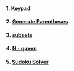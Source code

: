 #### 1. [ Keypad ](https://leetcode.com/problems/letter-combinations-of-a-phone-number/)

#### 2. [Generate Parentheses ](https://practice.geeksforgeeks.org/problems/generate-all-possible-parentheses/1?utm_source=gfg&utm_medium=article&utm_campaign=bottom_sticky_on_article)

#### 3. [ subsets ](https://leetcode.com/problems/subsets/)

#### 4. [ N - queen ](https://practice.geeksforgeeks.org/problems/n-queen-problem0315/1)

#### 5. [ Sudoku Solver ](https://leetcode.com/problems/sudoku-solver/)
